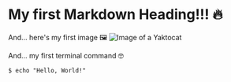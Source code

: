 # My first Markdown Heading!!! 🔥

And... here's my first image 🖼️
![Image of a Yaktocat](https://octodex.github.com/images/yaktocat.png)

And... my first terminal command 🤓
```
$ echo "Hello, World!"
```
